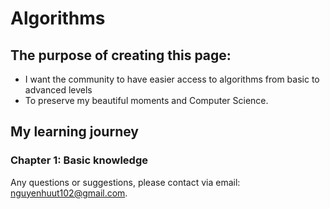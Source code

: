 # Algorithms
## The purpose of creating this page: 
- I want the community to have easier access to algorithms from basic to advanced levels
- To preserve my beautiful moments and Computer Science.
## My learning journey
### Chapter 1: Basic knowledge
Any questions or suggestions, please contact via email: nguyenhuut102@gmail.com.
